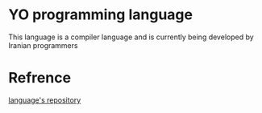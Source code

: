 # YO programming language

This language is a compiler language and is currently being developed by Iranian programmers

# Refrence

[language's repository](https://github.com/YODevs/YO)
